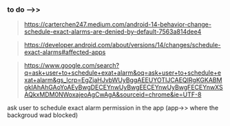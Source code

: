 ### to do -->>
> https://carterchen247.medium.com/android-14-behavior-change-schedule-exact-alarms-are-denied-by-default-7563a814dee4

> https://developer.android.com/about/versions/14/changes/schedule-exact-alarms#affected-apps

> https://www.google.com/search?q=ask+user+to+schedule+exat+alarm&oq=ask+user+to+schedule+exat+alarm&gs_lcrp=EgZjaHJvbWUyBggAEEUYOTIJCAEQIRgKGKABMgkIAhAhGAoYoAEyBwgDECEYnwUyBwgEECEYnwUyBwgFECEYnwXSAQkxMDM0NWoxajeoAgCwAgA&sourceid=chrome&ie=UTF-8

ask user to schedule exact alarm permission in the app (app->> where the backgroud wad blocked) 
